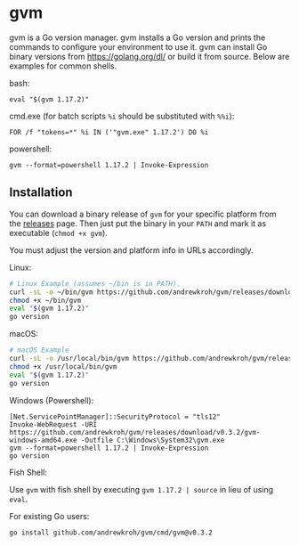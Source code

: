 gvm
===

gvm is a Go version manager. gvm installs a Go version and prints the commands
to configure your environment to use it. gvm can install Go binary versions from
https://golang.org/dl/ or build it from source. Below are examples for common
shells.

bash:

`eval "$(gvm 1.17.2)"`

cmd.exe (for batch scripts `%i` should be substituted with `%%i`):

`FOR /f "tokens=*" %i IN ('"gvm.exe" 1.17.2') DO %i`

powershell:

`gvm --format=powershell 1.17.2 | Invoke-Expression`

Installation
------------

You can download a binary release of `gvm` for your specific platform from the
[releases](https://github.com/andrewkroh/gvm/releases) page. Then just put the
binary in your `PATH` and mark it as executable (`chmod +x gvm`).

You must adjust the version and platform info in URLs accordingly.

Linux:

``` bash
# Linux Example (assumes ~/bin is in PATH).
curl -sL -o ~/bin/gvm https://github.com/andrewkroh/gvm/releases/download/v0.3.2/gvm-linux-amd64
chmod +x ~/bin/gvm
eval "$(gvm 1.17.2)"
go version
```

macOS:

``` bash
# macOS Example
curl -sL -o /usr/local/bin/gvm https://github.com/andrewkroh/gvm/releases/download/v0.3.2/gvm-darwin-amd64
chmod +x /usr/local/bin/gvm
eval "$(gvm 1.17.2)"
go version
```

Windows (Powershell):

```
[Net.ServicePointManager]::SecurityProtocol = "tls12"
Invoke-WebRequest -URI https://github.com/andrewkroh/gvm/releases/download/v0.3.2/gvm-windows-amd64.exe -Outfile C:\Windows\System32\gvm.exe
gvm --format=powershell 1.17.2 | Invoke-Expression
go version
```

Fish Shell:

Use `gvm` with fish shell by executing `gvm 1.17.2 | source` in lieu of using `eval`.

For existing Go users:

`go install github.com/andrewkroh/gvm/cmd/gvm@v0.3.2`
